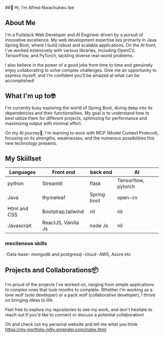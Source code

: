 ##👋 Hi, I’m Alfred Nwachukwu Ibe

## About Me 
I'm a Fullstack Web Developer and AI Engineer driven by a pursuit of innovative excellence. My web development expertise lies primarily in Java Spring Boot, where I build robust and scalable applications. On the AI front, I've worked extensively with various libraries, including OpenCV, TensorFlow, and PyTorch, tackling diverse real-world problems.

I also believe in the power of a good joke from time to time and genuinely enjoy collaborating to solve complex challenges. Give me an opportunity to express myself, and I'm confident you'll be amazed at what can be accomplished!

## What I'm up to🤓
I'm currently busy exploring the world of Spring Boot, diving deep into its dependencies and their functionalities. My goal is to understand how to best utilize them for different projects, optimizing for performance and maximizing output with minimal effort.

On my AI journey🤖, I'm learning to work with MCP (Model Context Protocol), focusing on its strengths, weaknesses, and the numerous possibilities this new technology presents.

## My Skiillset 
| Languages | Front end | back end| AI |
| -------- | -------- | -------- |---------|
| python | Streamlit | flask |Tensorflow, pytorch|
| Java | thymeleaf | Spring boot| open-cv |
| Html and CSS | Bootstrap,tailwind | nil |nil |
| Javascript | ReactJS, Vanilla Js | node Js | nil |
### mecilenous skills
-Data-base- mongodb and postgresql
-cloud- AWS, Azure etc

## Projects and Collaborations📦
I'm proud of the projects I've worked on, ranging from simple applications to complex ones that took months to complete. Whether I'm working as a lone wolf (solo developer) or a pack wolf (collaborative developer), I thrive on bringing ideas to life.

Feel free to explore my repositories to see my work, and don't hesitate to reach out if you'd like to connect or discuss a potential collaboration!

Oh and check out  my personal website  and tell me what you think
https://my-portfolio-ni9y.onrender.com/index.html


<!---
Alfybooze/Alfybooze is a ✨ special ✨ repository because its `README.md` (this file) appears on your GitHub profile.
You can click the Preview link to take a look at your changes.
--->
